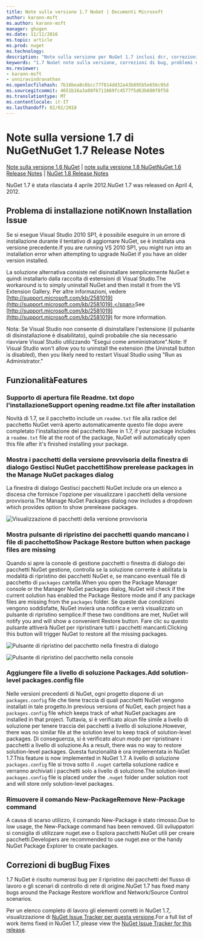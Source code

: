 ```yaml
---
title: Note sulla versione 1.7 NuGet | Documenti Microsoft
author: karann-msft
ms.author: karann-msft
manager: ghogen
ms.date: 11/11/2016
ms.topic: article
ms.prod: nuget
ms.technology: 
description: "Note sulla versione per NuGet 1.7 inclusi dcr, correzioni di bug, le funzionalità aggiunte e problemi noti."
keywords: "1.7 NuGet note sulla versione, correzioni di bug, problemi noti, aggiunta di funzionalità, eseguire"
ms.reviewer:
- karann-msft
- unniravindranathan
ms.openlocfilehash: 7b16bea8c6bcc77f814dd32a43b895b5e656c95d
ms.sourcegitcommit: 4651b16a3a08f6711669fc4577f5d63b600f8f58
ms.translationtype: MT
ms.contentlocale: it-IT
ms.lasthandoff: 02/02/2018
---
```

# <a name="nuget-17-release-notes"></a><span data-ttu-id="03e0d-104">Note sulla versione 1.7 di NuGet</span><span class="sxs-lookup"><span data-stu-id="03e0d-104">NuGet 1.7 Release Notes</span></span>

<span data-ttu-id="03e0d-105">[Note sulla versione 1.6 NuGet](../release-notes/nuget-1.6.md) | [note sulla versione 1.8 NuGet](../release-notes/nuget-1.8.md)</span><span class="sxs-lookup"><span data-stu-id="03e0d-105">[NuGet 1.6 Release Notes](../release-notes/nuget-1.6.md) | [NuGet 1.8 Release Notes](../release-notes/nuget-1.8.md)</span></span>

<span data-ttu-id="03e0d-106">NuGet 1.7 è stata rilasciata 4 aprile 2012.</span><span class="sxs-lookup"><span data-stu-id="03e0d-106">NuGet 1.7 was released on April 4, 2012.</span></span>

## <a name="known-installation-issue"></a><span data-ttu-id="03e0d-107">Problema di installazione noti</span><span class="sxs-lookup"><span data-stu-id="03e0d-107">Known Installation Issue</span></span>
<span data-ttu-id="03e0d-108">Se si esegue Visual Studio 2010 SP1, è possibile eseguire in un errore di installazione durante il tentativo di aggiornare NuGet, se è installata una versione precedente.</span><span class="sxs-lookup"><span data-stu-id="03e0d-108">If you are running VS 2010 SP1, you might run into an installation error when attempting to upgrade NuGet if you have an older version installed.</span></span>

<span data-ttu-id="03e0d-109">La soluzione alternativa consiste nel disinstallare semplicemente NuGet e quindi installarlo dalla raccolta di estensioni di Visual Studio.</span><span class="sxs-lookup"><span data-stu-id="03e0d-109">The workaround is to simply uninstall NuGet and then install it from the VS Extension Gallery.</span></span>  <span data-ttu-id="03e0d-110">Per altre informazioni, vedere [http://support.microsoft.com/kb/2581019](http://support.microsoft.com/kb/2581019).</span><span class="sxs-lookup"><span data-stu-id="03e0d-110">See [http://support.microsoft.com/kb/2581019](http://support.microsoft.com/kb/2581019) for more information.</span></span>

<span data-ttu-id="03e0d-111">Nota: Se Visual Studio non consente di disinstallare l'estensione (il pulsante di disinstallazione è disabilitato), quindi probabile che sia necessario riavviare Visual Studio utilizzando "Esegui come amministratore".</span><span class="sxs-lookup"><span data-stu-id="03e0d-111">Note: If Visual Studio won't allow you to uninstall the extension (the Uninstall button is disabled), then you likely need to restart Visual Studio using "Run as Administrator."</span></span>

## <a name="features"></a><span data-ttu-id="03e0d-112">Funzionalità</span><span class="sxs-lookup"><span data-stu-id="03e0d-112">Features</span></span>

### <a name="support-opening-readmetxt-file-after-installation"></a><span data-ttu-id="03e0d-113">Supporto di apertura file Readme. txt dopo l'installazione</span><span class="sxs-lookup"><span data-stu-id="03e0d-113">Support opening readme.txt file after installation</span></span>
<span data-ttu-id="03e0d-114">Novità di 1.7, se il pacchetto include un `readme.txt` file alla radice del pacchetto NuGet verrà aperto automaticamente questo file dopo avere completato l'installazione del pacchetto.</span><span class="sxs-lookup"><span data-stu-id="03e0d-114">New in 1.7, if your package includes a `readme.txt` file at the root of the package, NuGet will automatically open this file after it's finished installing your package.</span></span>

### <a name="show-prerelease-packages-in-the-manage-nuget-packages-dialog"></a><span data-ttu-id="03e0d-115">Mostra i pacchetti della versione provvisoria della finestra di dialogo Gestisci NuGet pacchetti</span><span class="sxs-lookup"><span data-stu-id="03e0d-115">Show prerelease packages in the Manage NuGet packages dialog</span></span>
<span data-ttu-id="03e0d-116">La finestra di dialogo Gestisci pacchetti NuGet include ora un elenco a discesa che fornisce l'opzione per visualizzare i pacchetti della versione provvisoria.</span><span class="sxs-lookup"><span data-stu-id="03e0d-116">The Manage NuGet Packages dialog now includes a dropdown which provides option to show prerelease packages.</span></span>

![Visualizzazione di pacchetti della versione provvisoria](./media/prerelease-dropdown.png)

### <a name="show-package-restore-button-when-package-files-are-missing"></a><span data-ttu-id="03e0d-118">Mostra pulsante di ripristino dei pacchetti quando mancano i file di pacchetto</span><span class="sxs-lookup"><span data-stu-id="03e0d-118">Show Package Restore button when package files are missing</span></span>
<span data-ttu-id="03e0d-119">Quando si apre la console di gestione pacchetti o finestra di dialogo dei pacchetti NuGet gestione, controlla se la soluzione corrente è abilitata la modalità di ripristino dei pacchetti NuGet e, se mancano eventuali file di pacchetto di `packages` cartella.</span><span class="sxs-lookup"><span data-stu-id="03e0d-119">When you open the Package Manager console or the Manager NuGet packages dialog, NuGet will check if the current solution has enabled the Package Restore mode and if any package files are missing from the `packages` folder.</span></span> <span data-ttu-id="03e0d-120">Se queste due condizioni vengono soddisfatte, NuGet invierà una notifica e verrà visualizzato un pulsante di ripristino semplice.</span><span class="sxs-lookup"><span data-stu-id="03e0d-120">If these two conditions are met, NuGet will notify you and will show a convenient Restore button.</span></span> <span data-ttu-id="03e0d-121">Fare clic su questo pulsante attiverà NuGet per ripristinare tutti i pacchetti mancanti.</span><span class="sxs-lookup"><span data-stu-id="03e0d-121">Clicking this button will trigger NuGet to restore all the missing packages.</span></span>

![Pulsante di ripristino del pacchetto nella finestra di dialogo](./media/packagerestore-dialog.png)

![Pulsante di ripristino del pacchetto nella console](./media/packagerestore-console.png)

### <a name="add-solution-level-packagesconfig-file"></a><span data-ttu-id="03e0d-124">Aggiungere file a livello di soluzione Packages.</span><span class="sxs-lookup"><span data-stu-id="03e0d-124">Add solution-level packages.config file</span></span>
<span data-ttu-id="03e0d-125">Nelle versioni precedenti di NuGet, ogni progetto dispone di un `packages.config` file che tiene traccia di quali pacchetti NuGet vengono installati in tale progetto.</span><span class="sxs-lookup"><span data-stu-id="03e0d-125">In previous versions of NuGet, each project has a `packages.config` file which keeps track of what NuGet packages are installed in that project.</span></span> <span data-ttu-id="03e0d-126">Tuttavia, si è verificato alcun file simile a livello di soluzione per tenere traccia dei pacchetti a livello di soluzione.</span><span class="sxs-lookup"><span data-stu-id="03e0d-126">However, there was no similar file at the solution level to keep track of solution-level packages.</span></span> <span data-ttu-id="03e0d-127">Di conseguenza, si è verificato alcun modo per ripristinare i pacchetti a livello di soluzione.</span><span class="sxs-lookup"><span data-stu-id="03e0d-127">As a result, there was no way to restore solution-level packages.</span></span>
<span data-ttu-id="03e0d-128">Questa funzionalità è ora implementata in NuGet 1.7.</span><span class="sxs-lookup"><span data-stu-id="03e0d-128">This feature is now implemented in NuGet 1.7.</span></span> <span data-ttu-id="03e0d-129">A livello di soluzione `packages.config` file si trova sotto il `.nuget` cartella soluzione radice e verranno archiviati i pacchetti solo a livello di soluzione.</span><span class="sxs-lookup"><span data-stu-id="03e0d-129">The solution-level `packages.config` file is placed under the `.nuget` folder under solution root and will store only solution-level packages.</span></span>

### <a name="remove-new-package-command"></a><span data-ttu-id="03e0d-130">Rimuovere il comando New-Package</span><span class="sxs-lookup"><span data-stu-id="03e0d-130">Remove New-Package command</span></span>
<span data-ttu-id="03e0d-131">A causa di scarso utilizzo, il comando New-Package è stato rimosso.</span><span class="sxs-lookup"><span data-stu-id="03e0d-131">Due to low usage, the New-Package command has been removed.</span></span> <span data-ttu-id="03e0d-132">Gli sviluppatori si consiglia di utilizzare nuget.exe o Esplora pacchetti NuGet utili per creare pacchetti.</span><span class="sxs-lookup"><span data-stu-id="03e0d-132">Developers are recommended to use nuget.exe or the handy NuGet Package Explorer to create packages.</span></span>

## <a name="bug-fixes"></a><span data-ttu-id="03e0d-133">Correzioni di bug</span><span class="sxs-lookup"><span data-stu-id="03e0d-133">Bug Fixes</span></span>
<span data-ttu-id="03e0d-134">1.7 NuGet è risolto numerosi bug per il ripristino dei pacchetti del flusso di lavoro e gli scenari di controllo di rete di origine.</span><span class="sxs-lookup"><span data-stu-id="03e0d-134">NuGet 1.7 has fixed many bugs around the Package Restore workflow and Network/Source Control scenarios.</span></span>

<span data-ttu-id="03e0d-135">Per un elenco completo di lavoro gli elementi corretti in NuGet 1.7,. visualizzazione di [NuGet Issue Tracker per questa versione](http://nuget.codeplex.com/workitem/list/advanced?keyword=&status=Closed&type=All&priority=All&release=NuGet%201.7&assignedTo=All&component=All&sortField=Votes&sortDirection=Descending&page=0).</span><span class="sxs-lookup"><span data-stu-id="03e0d-135">For a full list of work items fixed in NuGet 1.7, please view the [NuGet Issue Tracker for this release](http://nuget.codeplex.com/workitem/list/advanced?keyword=&status=Closed&type=All&priority=All&release=NuGet%201.7&assignedTo=All&component=All&sortField=Votes&sortDirection=Descending&page=0).</span></span>

